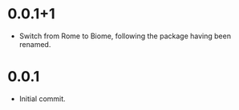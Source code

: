 # 0.0.1+1

- Switch from Rome to Biome, following the package having been renamed.

# 0.0.1

- Initial commit.
